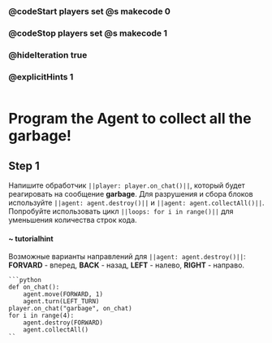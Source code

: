 ### @codeStart players set @s makecode 0
### @codeStop players set @s makecode 1

### @hideIteration true 
### @explicitHints 1

```python
```
# Program the Agent to collect all the garbage!

## Step 1
Напишите обработчик ``||player: player.on_chat()||``, который будет реагировать на сообщение **garbage**. Для разрушения и сбора блоков используйте ``||agent: agent.destroy()||`` и ``||agent: agent.collectAll()||``. Попробуйте использовать цикл ``||loops: for i in range()||`` для уменьшения количества строк кода.

#### ~ tutorialhint 
Возможные варианты направлений для ``||agent: agent.destroy()||``: **FORVARD** - вперед, **BACK** - назад, **LEFT** - налево, **RIGHT** - направо.

```ghost
```python
def on_chat():
    agent.move(FORWARD, 1)
    agent.turn(LEFT_TURN)
player.on_chat("garbage", on_chat)
for i in range(4):
    agent.destroy(FORWARD)
    agent.collectAll()
``
``` 